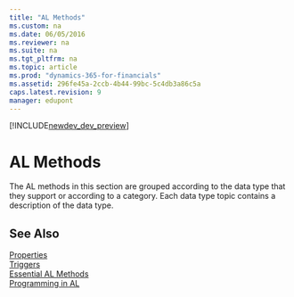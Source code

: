 ```yaml
---
title: "AL Methods"
ms.custom: na
ms.date: 06/05/2016
ms.reviewer: na
ms.suite: na
ms.tgt_pltfrm: na
ms.topic: article
ms.prod: "dynamics-365-for-financials"
ms.assetid: 296fe45a-2ccb-4b44-99bc-5c4db3a86c5a
caps.latest.revision: 9
manager: edupont
---
```


[!INCLUDE[newdev_dev_preview](../includes/newdev_dev_preview.md)]

# AL Methods
The AL methods in this section are grouped according to the data type that they support or according to a category. Each data type topic contains a description of the data type.  

## See Also  
 [Properties](../properties/devenv-properties.md)   
 [Triggers](../triggers/devenv-triggers.md)   
 [Essential AL Methods](../devenv-Essential-AL-Methods.md)   
 [Programming in AL](Programming-in-AL.md)
